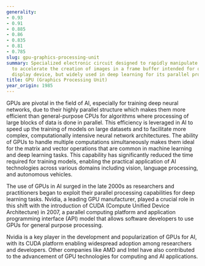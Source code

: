 ```yaml
---
generality:
- 0.93
- 0.91
- 0.885
- 0.86
- 0.835
- 0.81
- 0.785
slug: gpu-graphics-processing-unit
summary: Specialized electronic circuit designed to rapidly manipulate and alter memory
  to accelerate the creation of images in a frame buffer intended for output to a
  display device, but widely used in deep learning for its parallel processing capabilities.
title: GPU (Graphics Processing Unit)
year_origin: 1985
---
```


GPUs are pivotal in the field of AI, especially for training deep neural networks, due to their highly parallel structure which makes them more efficient than general-purpose CPUs for algorithms where processing of large blocks of data is done in parallel. This efficiency is leveraged in AI to speed up the training of models on large datasets and to facilitate more complex, computationally intensive neural network architectures. The ability of GPUs to handle multiple computations simultaneously makes them ideal for the matrix and vector operations that are common in machine learning and deep learning tasks. This capability has significantly reduced the time required for training models, enabling the practical application of AI technologies across various domains including vision, language processing, and autonomous vehicles.

The use of GPUs in AI surged in the late 2000s as researchers and practitioners began to exploit their parallel processing capabilities for deep learning tasks. Nvidia, a leading GPU manufacturer, played a crucial role in this shift with the introduction of CUDA (Compute Unified Device Architecture) in 2007, a parallel computing platform and application programming interface (API) model that allows software developers to use GPUs for general purpose processing.

Nvidia is a key player in the development and popularization of GPUs for AI, with its CUDA platform enabling widespread adoption among researchers and developers. Other companies like AMD and Intel have also contributed to the advancement of GPU technologies for computing and AI applications.